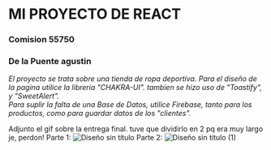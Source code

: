 # MI PROYECTO DE REACT
### Comision 55750
### De la Puente agustin

_El proyecto se trata sobre una tienda de ropa deportiva.
Para el diseño de la pagina utilice la libreria "CHAKRA-UI". tambien se hizo uso de "Toastify", y "SweetAlert".  
Para suplir la falta de una Base de Datos, utilice Firebase, tanto para los productos, como para guardar datos de los "clientes"._

Adjunto el gif sobre la entrega final. tuve que dividirlo en 2 pq era muy largo je, perdon!
Parte 1:
![Diseño sin título](https://github.com/Agusdelaa/de-la-Puente-React/assets/129866349/e998ae4b-125b-4229-b32f-790ac0c4ec37)
Parte 2:
![Diseño sin título (1)](https://github.com/Agusdelaa/de-la-Puente-React/assets/129866349/fd2c2f92-b0a6-47b9-b41a-67e29998ad10)
